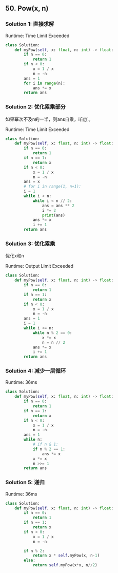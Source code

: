 ## 50. Pow(x, n)

### Solution 1: 直接求解

Runtime: Time Limit Exceeded

```Python
class Solution:
    def myPow(self, x: float, n: int) -> float:
        if n == 0:
            return 1
        if n < 0:
            x = 1 / x
            n = -n
        ans = 1
        for i in range(n):
            ans *= x
        return ans
```

### Solution 2: 优化累乘部分

如果幂次不及n的一半，则ans自乘，i自加。


Runtime: Time Limit Exceeded

```Python
class Solution:
    def myPow(self, x: float, n: int) -> float:
        if n == 0:
            return 1
        if n == 1:
            return x
        if n < 0:
            x = 1 / x
            n = -n
        ans = x
        # for i in range(1, n+1):
        i = 1
        while i < n:
            while i < n // 2:
                ans = ans ** 2
                i *= 2
                print(ans)
            ans *= x
            i += 1
        return ans
```



### Solution 3: 优化累乘

优化x和n

Runtime: Output Limit Exceeded


```Python
class Solution:
    def myPow(self, x: float, n: int) -> float:
        if n == 0:
            return 1
        if n == 1:
            return x
        if n < 0:
            x = 1 / x
            n = -n
        ans = 1
        i = 1
        while i <= n:
            while n % 2 == 0:
                x *= x
                n = n // 2
            ans *= x
            i += 1
        return ans
```



### Solution 4: 减少一层循环


Runtime: 36ms

```Python
class Solution:
    def myPow(self, x: float, n: int) -> float:
        if n == 0:
            return 1
        if n == 1:
            return x
        if n < 0:
            x = 1 / x
            n = -n
        ans = 1
        while n:
            # if n & 1:
            if n % 2 == 1:
                ans *= x
            x *= x
            n >>= 1
        return ans
```


### Solution 5: 递归


Runtime: 36ms


```Python
class Solution:
    def myPow(self, x: float, n: int) -> float:
        if n == 0:
            return 1
        if n == 1:
            return x
        if n < 0:
            x = 1 / x
            n = -n

        if n % 2:
            return x * self.myPow(x, n-1)
        else:
            return self.myPow(x*x, n//2)
```
